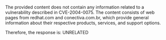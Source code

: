 The provided content does not contain any information related to a vulnerability described in CVE-2004-0075. The content consists of web pages from redhat.com and conectiva.com.br, which provide general information about their respective products, services, and support options.

Therefore, the response is: UNRELATED